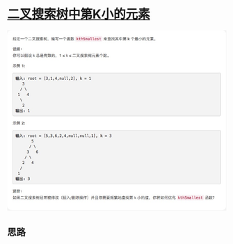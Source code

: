 # [二叉搜索树中第K小的元素](https://leetcode-cn.com/explore/interview/card/top-interview-questions-medium/32/trees-and-graphs/89/)

![kthSmallest](./imgs/kthSmallest.png)

## 思路